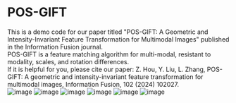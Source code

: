 # POS-GIFT
  This is a demo code for our paper titled "POS-GIFT: A Geometric and Intensity-Invariant Feature Transformation for Multimodal Images" published in the Information Fusion journal.  
  POS-GIFT is a feature matching algorithm for multi-modal, resistant to modality, scales, and rotation differences.  
  If it is helpful for you, please cite our paper: Z. Hou, Y. Liu, L. Zhang, POS-GIFT: A geometric and intensity-invariant feature transformation for multimodal images, Information Fusion, 102 (2024) 102027.  
![image](https://github.com/Zhuolu-Hou/POS-GIFT/blob/main/Res/res1.png)
![image](https://github.com/Zhuolu-Hou/POS-GIFT/blob/main/Res/res2.png)
![image](https://github.com/Zhuolu-Hou/POS-GIFT/blob/main/Res/res3.png)
![image](https://github.com/Zhuolu-Hou/POS-GIFT/blob/main/Res/res4.png)
![image](https://github.com/Zhuolu-Hou/POS-GIFT/blob/main/Res/res5.png)
![image](https://github.com/Zhuolu-Hou/POS-GIFT/blob/main/Res/res6.png)  
